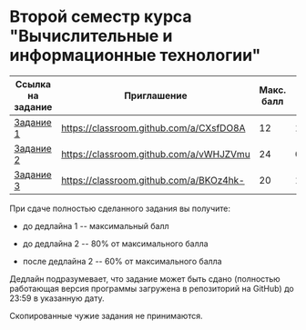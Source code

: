 # Второй семестр курса "Вычислительные и информационные технологии"
|Ссылка на задание|Приглашение|Макс. балл|Дедлайн 1|Дедлайн 2|
|---|---|---|---|---|
|[Задание 1](./Assignment1) |https://classroom.github.com/a/CXsfDO8A |12|17.02.2018|24.02.2018|
|[Задание 2](./Assignment2) |https://classroom.github.com/a/vWHJZVmu |24|03.03.2018|10.03.2018|
|[Задание 3](./Assignment3) |https://classroom.github.com/a/BKOz4hk- |20|17.03.2018|24.03.2018|




При сдаче полностью сделанного задания вы получите:

* до дедлайна 1 -- максимальный балл

* до дедлайна 2 -- 80% от максимального балла

* после дедлайна 2 -- 60% от максимального балла

Дедлайн подразумевает, что задание может быть сдано (полностью работающая версия программы загружена в репозиторий на GitHub) до 23:59 в указанную дату. 

Скопированные чужие задания не принимаются.
